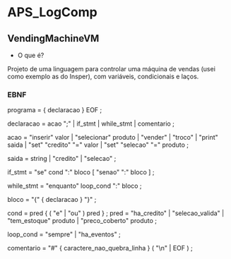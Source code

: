 # APS_LogComp

## VendingMachineVM

- O que é?

Projeto de uma linguagem para controlar uma máquina de vendas (usei como exemplo as do Insper), com variáveis, condicionais e laços.

### EBNF

programa       = { declaracao } EOF ;

declaracao     = acao ";"
               | if_stmt
               | while_stmt
               | comentario
               ;

acao           = "inserir"   valor
               | "selecionar" produto
               | "vender"
               | "troco"
               | "print" saida
               | "set" "credito" "=" valor
               | "set" "selecao" "=" produto
               ;

saida          = string | "credito" | "selecao" ;

if_stmt        = "se" cond ":" bloco [ "senao" ":" bloco ] ;

while_stmt     = "enquanto" loop_cond ":" bloco ;

bloco          = "{" { declaracao } "}" ;

cond           = pred { ( "e" | "ou" ) pred } ;
pred           = "ha_credito"
               | "selecao_valida"
               | "tem_estoque" produto
               | "preco_coberto" produto
               ;

loop_cond      = "sempre" | "ha_eventos" ;

comentario     = "#" { caractere_nao_quebra_linha } ( "\n" | EOF ) ;